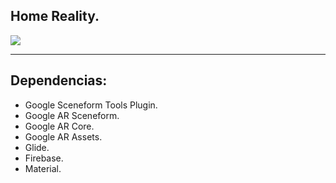 ## Home Reality.

![](https://drive.google.com/uc?export=view&id=1t5sWbyOT9tNW7fDFJzzDuZgmwDP0cwrw)
<hr>

## Dependencias:

- Google Sceneform Tools Plugin.
- Google AR Sceneform.
- Google AR Core.
- Google AR Assets.
- Glide.
- Firebase.
- Material.
